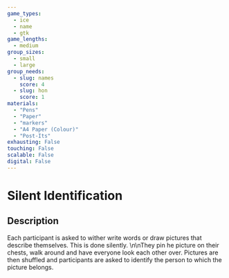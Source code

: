 ```yaml
---
game_types:
  - ice
  - name
  - gtk
game_lengths:
  - medium
group_sizes:
  - small
  - large
group_needs:
  - slug: names
    score: 4
  - slug: hon
    score: 1
materials:
  - "Pens"
  - "Paper"
  - "markers"
  - "A4 Paper (Colour)"
  - "Post-Its"
exhausting: False
touching: False
scalable: False
digital: False
---
```

# Silent Identification

## Description
Each participant is asked to wither write words or draw pictures that describe themselves. This is done silently. \n\nThey pin he picture on their chests, walk around and have everyone look each other over. Pictures are then shuffled and participants are asked to identify the person to which the picture belongs.
